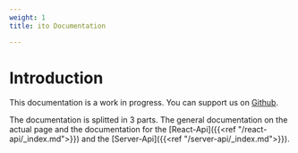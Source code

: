 ```yaml
---
weight: 1
title: ito Documentation

---
```


# Introduction

This documentation is a work in progress. You can support us on [Github](https://github.com/ito-org).


The documentation is splitted in 3 parts. The general documentation on the actual page and the documentation for the [React-Api]({{<ref "/react-api/_index.md">}}) and the [Server-Api]({{<ref "/server-api/_index.md">}}).
